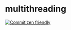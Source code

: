 # multithreading
[![Commitizen friendly](https://img.shields.io/badge/commitizen-friendly-brightgreen.svg)](http://commitizen.github.io/cz-cli/)
